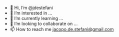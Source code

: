- 👋 Hi, I’m @jdestefani
- 👀 I’m interested in ...
- 🌱 I’m currently learning ...
- 💞️ I’m looking to collaborate on ...
- 📫 How to reach me jacopo.de.stefani@gmail.com

<!---
jdestefani/jdestefani is a ✨ special ✨ repository because its `README.md` (this file) appears on your GitHub profile.
You can click the Preview link to take a look at your changes.
--->
